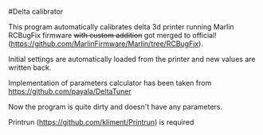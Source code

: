 #Delta calibrator

This program automatically calibrates delta 3d printer running Marlin RCBugFix
firmware ~~with custom addition~~ got merged to official! (https://github.com/MarlinFirmware/Marlin/tree/RCBugFix).

Initial settings are automatically loaded from the printer and new values are written back.

Implementation of parameters calculator has been taken from https://github.com/payala/DeltaTuner

Now the program is quite dirty and doesn't have any parameters.

Printrun (https://github.com/kliment/Printrun) is required

